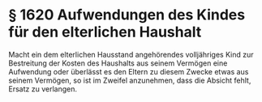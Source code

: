 # § 1620 Aufwendungen des Kindes für den elterlichen Haushalt
Macht ein dem elterlichen Hausstand angehörendes volljähriges Kind zur Bestreitung der Kosten des Haushalts aus seinem Vermögen eine Aufwendung oder überlässt es den Eltern zu diesem Zwecke etwas aus seinem Vermögen, so ist im Zweifel anzunehmen, dass die Absicht fehlt, Ersatz zu verlangen.